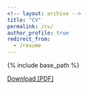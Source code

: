 ```yaml
---
<!-- layout: archive -->
title: "CV"
permalink: /cv/
author_profile: true
redirect_from:
  - /resume
---
```


{% include base_path %}

[Download [PDF]](http://lin-j.github.io/CV_LinJie_2021_3page.pdf)
